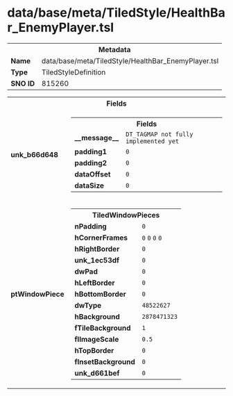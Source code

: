 <h1>data/base/meta/TiledStyle/HealthBar_EnemyPlayer.tsl</h1><table><tr><th colspan="100%">Metadata</th></tr><tr><td><b>Name</b></td><td>data/base/meta/TiledStyle/HealthBar_EnemyPlayer.tsl</td></tr><tr><td><b>Type</b></td><td>TiledStyleDefinition</td></tr><tr><td><b>SNO ID</b></td><td>815260</td></tr></table>

<table><tr><th colspan="100%">Fields</th></tr><tr><td><b>unk_b66d648</b></td><td><table><tr><th colspan="100%">Fields</th></tr><tr><td><b>__message__</b></td><td><code>DT_TAGMAP not fully implemented yet</code></td></tr><tr><td><b>padding1</b></td><td><code>0</code></td></tr><tr><td><b>padding2</b></td><td><code>0</code></td></tr><tr><td><b>dataOffset</b></td><td><code>0</code></td></tr><tr><td><b>dataSize</b></td><td><code>0</code></td></tr></table>

</td></tr><tr><td><b>ptWindowPiece</b></td><td><table><tr><th colspan="100%">TiledWindowPieces</th></tr><tr><td><b>nPadding</b></td><td><code>0</code></td></tr><tr><td><b>hCornerFrames</b></td><td><code>0</code>
<code>0</code>
<code>0</code>
<code>0</code>
</td></tr><tr><td><b>hRightBorder</b></td><td><code>0</code></td></tr><tr><td><b>unk_1ec53df</b></td><td><code>0</code></td></tr><tr><td><b>dwPad</b></td><td><code>0</code></td></tr><tr><td><b>hLeftBorder</b></td><td><code>0</code></td></tr><tr><td><b>hBottomBorder</b></td><td><code>0</code></td></tr><tr><td><b>dwType</b></td><td><code>48522627</code></td></tr><tr><td><b>hBackground</b></td><td><code>2878471323</code></td></tr><tr><td><b>fTileBackground</b></td><td><code>1</code></td></tr><tr><td><b>flImageScale</b></td><td><code>0.5</code></td></tr><tr><td><b>hTopBorder</b></td><td><code>0</code></td></tr><tr><td><b>fInsetBackground</b></td><td><code>0</code></td></tr><tr><td><b>unk_d661bef</b></td><td><code>0</code></td></tr></table>


</td></tr></table>

